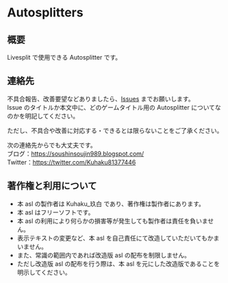 # Autosplitters

## 概要

Livesplit で使用できる Autosplitter です。


## 連絡先
不具合報告、改善要望などありましたら、[Issues](https://github.com/Kuhaku9893/Autosplitters/issues) までお願いします。<br>
Issue のタイトルか本文中に、どのゲームタイトル用の Autosplitter についてなのかを明記してください。

ただし、不具合や改善に対応する・できるとは限らないことをご了承ください。

次の連絡先からでも大丈夫です。<br>
ブログ：https://soushinsoujin989.blogspot.com/ <br>
Twitter：https://twitter.com/Kuhaku81377446


## 著作権と利用について

- 本 asl の製作者は Kuhaku_玖白 であり、著作権は製作者にあります。
- 本 asl はフリーソフトです。
- 本 asl の利用により何らかの損害等が発生しても製作者は責任を負いません。
- 表示テキストの変更など、本 asl を自己責任にて改造していただいてもかまいません。
- また、常識の範囲内であれば改造版 asl の配布を制限しません。
- ただし改造版 asl の配布を行う際は、本 asl を元にした改造版であることを明示してください。
